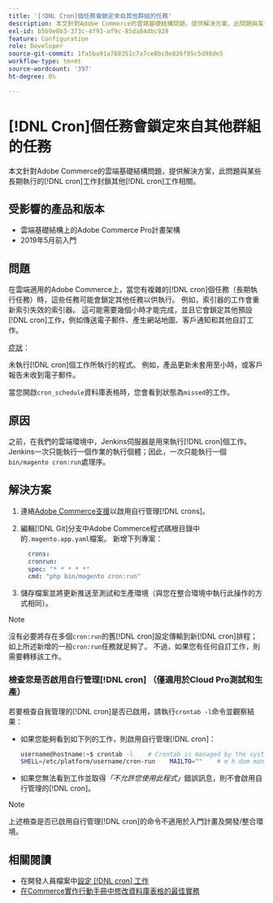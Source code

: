 ```yaml
---
title: '[!DNL Cron]個任務會鎖定來自其他群組的任務'
description: 本文針對Adobe Commerce的雲端基礎結構問題，提供解決方案，此問題與某些長期執行的 [!DNL cron] 工作封鎖其他 [!DNL cron] 工作有關。
exl-id: b5b9e8b3-373c-4f93-af9c-85da84dbc928
feature: Configuration
role: Developer
source-git-commit: 1fa5ba91a788351c7a7ce8bc0e826f05c5d98de5
workflow-type: tm+mt
source-wordcount: '397'
ht-degree: 0%

---
```


# [!DNL Cron]個任務會鎖定來自其他群組的任務

本文針對Adobe Commerce的雲端基礎結構問題，提供解決方案，此問題與某些長期執行的[!DNL cron]工作封鎖其他[!DNL cron]工作相關。

## 受影響的產品和版本

* 雲端基礎結構上的Adobe Commerce Pro計畫架構
* 2019年5月前入門

## 問題

在雲端適用的Adobe Commerce上，當您有複雜的[!DNL cron]個任務（長期執行任務）時，這些任務可能會鎖定其他任務以供執行。 例如，索引器的工作會重新索引失效的索引器。 這可能需要幾個小時才能完成，並且它會鎖定其他預設[!DNL cron]工作，例如傳送電子郵件、產生網站地圖、客戶通知和其他自訂工作。

<u>症狀</u>：

未執行[!DNL cron]個工作所執行的程式。 例如，產品更新未套用至小時，或客戶報告未收到電子郵件。

當您開啟`cron_schedule`資料庫表格時，您會看到狀態為`missed`的工作。

## 原因

之前，在我們的雲端環境中，Jenkins伺服器是用來執行[!DNL cron]個工作。 Jenkins一次只能執行一個作業的執行個體；因此，一次只能執行一個`bin/magento cron:run`處理序。

## 解決方案

1. 連絡[Adobe Commerce支援](/help/help-center-guide/help-center/magento-help-center-user-guide.md#submit-ticket)以啟用自行管理[!DNL crons]。
1. 編輯[!DNL Git]分支中Adobe Commerce程式碼根目錄中的`.magento.app.yaml`檔案。 新增下列專案：

   ```yaml
     crons:
     cronrun:
     spec: "* * * * *"
     cmd: "php bin/magento cron:run"
   ```

1. 儲存檔案並將更新推送至測試和生產環境（與您在整合環境中執行此操作的方式相同）。

>[!NOTE]
>
>沒有必要將存在多個`cron:run`的舊[!DNL cron]設定傳輸到新[!DNL cron]排程；如上所述新增的一般`cron:run`任務就足夠了。 不過，如果您有任何自訂工作，則需要轉移該工作。

### 檢查您是否啟用自行管理[!DNL cron] （僅適用於Cloud Pro測試和生產）

若要檢查自我管理的[!DNL cron]是否已啟用，請執行`crontab -l`命令並觀察結果：

* 如果您能夠看到如下列的工作，則啟用自行管理[!DNL cron]：

  ```bash
  username@hostname:~$ crontab -l    # Crontab is managed by the system, attempts to edit it directly will fail.
  SHELL=/etc/platform/username/cron-run    MAILTO=""    # m h dom mon dow job_name    * * * * * cronrun
  ```

* 如果您無法看到工作並取得&#x200B;*「不允許您使用此程式」*&#x200B;錯誤訊息，則不會啟用自行管理的[!DNL cron]。

>[!NOTE]
>
>上述檢查是否已啟用自行管理[!DNL cron]的命令不適用於入門計畫及開發/整合環境。

## 相關閱讀

* 在開發人員檔案中[設定 [!DNL cron] 工作](https://experienceleague.adobe.com/zh-hant/docs/commerce-operations/configuration-guide/cli/configure-cron-jobs)
* [在Commerce實作行動手冊中修改資料庫表格的最佳實務](https://experienceleague.adobe.com/zh-hant/docs/commerce-operations/implementation-playbook/best-practices/development/modifying-core-and-third-party-tables#why-adobe-recommends-avoiding-modifications)
